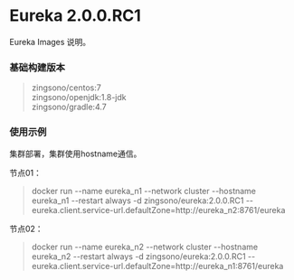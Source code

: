 # Eureka 2.0.0.RC1 

Eureka Images 说明。

### 基础构建版本
  
>zingsono/centos:7  
 zingsono/openjdk:1.8-jdk    
 zingsono/gradle:4.7  


### 使用示例

集群部署，集群使用hostname通信。  

节点01：  
>docker run --name eureka_n1 --network cluster --hostname eureka_n1 --restart always -d zingsono/eureka:2.0.0.RC1 --eureka.client.service-url.defaultZone=http://eureka_n2:8761/eureka

节点02：
>docker run --name eureka_n2 --network cluster --hostname eureka_n2 --restart always -d zingsono/eureka:2.0.0.RC1 --eureka.client.service-url.defaultZone=http://eureka_n1:8761/eureka



